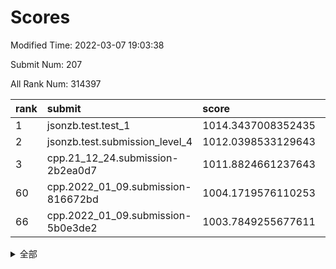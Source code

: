 # Scores

Modified Time: 2022-03-07 19:03:38

Submit Num: 207

All Rank Num: 314397

| rank |               submit               |       score        |       sigma        | pk_num |
| :--- | :--------------------------------- | :----------------- | :----------------- | :----- |
| 1    | jsonzb.test.test_1                 | 1014.3437008352435 | 0.845401686156322  | 6074   |
| 2    | jsonzb.test.submission_level_4     | 1012.0398533129643 | 0.7919006441906113 | 6077   |
| 3    | cpp.21_12_24.submission-2b2ea0d7   | 1011.8824661237643 | 0.811418918975435  | 6073   |
| 60   | cpp.2022_01_09.submission-816672bd | 1004.1719576110253 | 0.7191882569975802 | 6077   |
| 66   | cpp.2022_01_09.submission-5b0e3de2 | 1003.7849255677611 | 0.714993964832771  | 6082   |


<details>
<summary>全部</summary>

| rank |                 submit                 |       score        |       sigma        | pk_num |
| :--- | :------------------------------------- | :----------------- | :----------------- | :----- |
| 1    | jsonzb.test.test_1                     | 1014.3437008352435 | 0.845401686156322  | 6074   |
| 2    | jsonzb.test.submission_level_4         | 1012.0398533129643 | 0.7919006441906113 | 6077   |
| 3    | cpp.21_12_24.submission-2b2ea0d7       | 1011.8824661237643 | 0.811418918975435  | 6073   |
| 4    | gobigger.level_3.submission_level_3_19 | 1011.4729255431932 | 0.786768176767249  | 6081   |
| 5    | gobigger.level_3.submission_level_3_44 | 1011.271747921861  | 0.7836362962985546 | 6080   |
| 6    | gobigger.level_3.submission_level_3_10 | 1011.2306771252568 | 0.7695830405532706 | 6072   |
| 7    | gobigger.level_3.submission_level_3_38 | 1011.0800668086798 | 0.7684292178695745 | 6075   |
| 8    | gobigger.level_3.submission_level_3_42 | 1010.9822790418166 | 0.7901722921954972 | 6072   |
| 9    | gobigger.level_3.submission_level_3_39 | 1010.9797965772052 | 0.7694012119277783 | 6076   |
| 10   | gobigger.level_3.submission_level_3_22 | 1010.959162009649  | 0.7686571153047842 | 6070   |
| 11   | gobigger.level_3.submission_level_3_31 | 1010.8439542908146 | 0.7685774408262114 | 6071   |
| 12   | gobigger.level_3.submission_level_3_11 | 1010.6470633610624 | 0.7937670247683184 | 6077   |
| 13   | gobigger.level_3.submission_level_3_13 | 1010.5673898141744 | 0.7566469081530821 | 6077   |
| 14   | gobigger.level_3.submission_level_3_4  | 1010.5588794654362 | 0.7815808025209993 | 6075   |
| 15   | gobigger.level_3.submission_level_3_16 | 1010.5454474197704 | 0.7587151223922728 | 6072   |
| 16   | gobigger.level_3.submission_level_3_17 | 1010.462099705308  | 0.7739133804022587 | 6071   |
| 17   | gobigger.level_3.submission_level_3_36 | 1010.4336983034425 | 0.7568673845755953 | 6077   |
| 18   | gobigger.level_3.submission_level_3_18 | 1010.3504102823636 | 0.7745778766224517 | 6070   |
| 19   | gobigger.level_3.submission_level_3_14 | 1010.3130465587807 | 0.7797727966780661 | 6074   |
| 20   | gobigger.level_3.submission_level_3_30 | 1010.2851520231904 | 0.7546974290987181 | 6074   |
| 21   | gobigger.level_3.submission_level_3_21 | 1010.2354093902751 | 0.7848164010643258 | 6072   |
| 22   | gobigger.level_3.submission_level_3_46 | 1010.1933403428824 | 0.7684399154820734 | 6074   |
| 23   | gobigger.level_3.submission_level_3_41 | 1010.1920932665115 | 0.7499699357016512 | 6072   |
| 24   | gobigger.level_3.submission_level_3_43 | 1010.1447918381766 | 0.7743033875864549 | 6073   |
| 25   | gobigger.level_3.submission_level_3_47 | 1010.0553800020281 | 0.77640516734637   | 6076   |
| 26   | gobigger.level_3.submission_level_3_6  | 1009.908777258757  | 0.745201946554064  | 6077   |
| 27   | gobigger.level_3.submission_level_3_26 | 1009.7771364895856 | 0.7550228677775771 | 6074   |
| 28   | gobigger.level_3.submission_level_3_48 | 1009.7194970308041 | 0.7388585082620541 | 6074   |
| 29   | gobigger.level_3.submission_level_3_2  | 1009.7140156724231 | 0.7443337381393689 | 6080   |
| 30   | gobigger.level_3.submission_level_3_1  | 1009.7006974368152 | 0.7655716752775251 | 6077   |
| 31   | gobigger.level_3.submission_level_3_49 | 1009.6734882351068 | 0.748275521474928  | 6077   |
| 32   | gobigger.level_3.submission_level_3_7  | 1009.6154293206137 | 0.774545833196855  | 6077   |
| 33   | gobigger.level_3.submission_level_3_33 | 1009.6093362768419 | 0.7337083975458363 | 6071   |
| 34   | gobigger.level_3.submission_level_3_35 | 1009.5939907933207 | 0.7590969187850173 | 6075   |
| 35   | gobigger.level_3.submission_level_3_29 | 1009.5138031300141 | 0.7500952799017189 | 6074   |
| 36   | gobigger.level_3.submission_level_3_37 | 1009.5109231578251 | 0.760822550565401  | 6076   |
| 37   | gobigger.level_3.submission_level_3_34 | 1009.46806840582   | 0.7406759428587306 | 6074   |
| 38   | gobigger.level_3.submission_level_3_32 | 1009.4559385440166 | 0.7424740560730259 | 6077   |
| 39   | gobigger.level_3.submission_level_3_24 | 1009.3824689190283 | 0.7619412883656581 | 6078   |
| 40   | gobigger.level_3.submission_level_3_23 | 1009.3627451603315 | 0.7347046610363082 | 6073   |
| 41   | gobigger.level_3.submission_level_3_3  | 1009.3326078338213 | 0.737760868784924  | 6074   |
| 42   | gobigger.level_3.submission_level_3_20 | 1009.0412367142884 | 0.750327993745951  | 6077   |
| 43   | gobigger.level_3.submission_level_3_45 | 1008.9215690213433 | 0.743380565961955  | 6073   |
| 44   | gobigger.level_3.submission_level_3_8  | 1008.8791420924249 | 0.760363746465496  | 6075   |
| 45   | gobigger.level_3.submission_level_3_15 | 1008.8109112501663 | 0.748431029856663  | 6073   |
| 46   | gobigger.level_3.submission_level_3_12 | 1008.6587732212721 | 0.7553427479364122 | 6079   |
| 47   | gobigger.level_3.submission_level_3_40 | 1008.6185594148935 | 0.7297223322082836 | 6078   |
| 48   | gobigger.level_3.submission_level_3_27 | 1008.5730987261899 | 0.7507488442566984 | 6077   |
| 49   | gobigger.level_3.submission_level_3_5  | 1008.5547745781936 | 0.7429664245049742 | 6078   |
| 50   | gobigger.level_3.submission_level_3_0  | 1008.3596804224518 | 0.7448905550729829 | 6075   |
| 51   | gobigger.level_3.submission_level_3_9  | 1008.2801023650868 | 0.7533899285833876 | 6076   |
| 52   | gobigger.level_3.submission_level_3_28 | 1008.2094363798574 | 0.7384170086850674 | 6075   |
| 53   | gobigger.level_3.submission_level_3_25 | 1008.1145814220977 | 0.7485664351716703 | 6075   |
| 54   | gobigger.level_1.submission_level_1_39 | 1005.0420696908536 | 0.7168961539812918 | 6078   |
| 55   | gobigger.level_1.submission_level_1_29 | 1004.7183177987481 | 0.72687250509901   | 6076   |
| 56   | gobigger.level_1.submission_level_1_47 | 1004.4159876430522 | 0.7177562937777413 | 6073   |
| 57   | gobigger.level_1.submission_level_1_14 | 1004.3389043834113 | 0.716168125165857  | 6075   |
| 58   | gobigger.level_1.submission_level_1_40 | 1004.3153624538686 | 0.7130149130788058 | 6077   |
| 59   | gobigger.level_1.submission_level_1_36 | 1004.205914251455  | 0.7187193697044921 | 6078   |
| 60   | cpp.2022_01_09.submission-816672bd     | 1004.1719576110253 | 0.7191882569975802 | 6077   |
| 61   | gobigger.level_1.submission_level_1_22 | 1004.0881636122523 | 0.7052256430975936 | 6073   |
| 62   | gobigger.level_1.submission_level_1_19 | 1003.9828473624052 | 0.7254691197778784 | 6073   |
| 63   | gobigger.level_1.submission_level_1_20 | 1003.929219237926  | 0.7145311901941825 | 6076   |
| 64   | gobigger.level_1.submission_level_1_10 | 1003.8969599894299 | 0.7117018100208857 | 6075   |
| 65   | gobigger.level_1.submission_level_1_23 | 1003.8215905729988 | 0.7214881490186309 | 6075   |
| 66   | cpp.2022_01_09.submission-5b0e3de2     | 1003.7849255677611 | 0.714993964832771  | 6082   |
| 67   | gobigger.level_1.submission_level_1_24 | 1003.7794343516132 | 0.7195653813007127 | 6072   |
| 68   | gobigger.level_1.submission_level_1_42 | 1003.7299690183117 | 0.7067279953681299 | 6079   |
| 69   | gobigger.level_1.submission_level_1_21 | 1003.7266602890427 | 0.7105367146746616 | 6072   |
| 70   | gobigger.level_1.submission_level_1_13 | 1003.7258091019357 | 0.7112422118055468 | 6074   |
| 71   | gobigger.level_1.submission_level_1_45 | 1003.6660798348325 | 0.7234424565938737 | 6071   |
| 72   | gobigger.level_1.submission_level_1_44 | 1003.6641540388164 | 0.7049349757964661 | 6081   |
| 73   | gobigger.level_1.submission_level_1_30 | 1003.6377350847706 | 0.7092012530380958 | 6075   |
| 74   | gobigger.level_1.submission_level_1_38 | 1003.6073094598021 | 0.7165327731064061 | 6076   |
| 75   | gobigger.level_1.submission_level_1_18 | 1003.5950868970461 | 0.7123104720306392 | 6075   |
| 76   | gobigger.level_1.submission_level_1_49 | 1003.5745781803231 | 0.71903966295108   | 6077   |
| 77   | gobigger.level_1.submission_level_1_5  | 1003.5553569189854 | 0.7242776518727748 | 6078   |
| 78   | gobigger.level_1.submission_level_1_12 | 1003.5340049639445 | 0.7040260934840411 | 6076   |
| 79   | gobigger.level_1.submission_level_1_0  | 1003.5095310192402 | 0.7060535060233881 | 6076   |
| 80   | gobigger.level_1.submission_level_1_34 | 1003.5034937435843 | 0.7091316619526683 | 6071   |
| 81   | gobigger.level_1.submission_level_1_17 | 1003.502366601445  | 0.7155339442332806 | 6072   |
| 82   | gobigger.level_1.submission_level_1_26 | 1003.4854226250251 | 0.7152284985386662 | 6080   |
| 83   | gobigger.level_1.submission_level_1_27 | 1003.4241810295424 | 0.7242460343358973 | 6081   |
| 84   | gobigger.level_1.submission_level_1_32 | 1003.3827569034604 | 0.7107741712337088 | 6072   |
| 85   | gobigger.level_1.submission_level_1_1  | 1003.3754264369076 | 0.7135022520507789 | 6075   |
| 86   | gobigger.level_1.submission_level_1_41 | 1003.3549447481515 | 0.6992819417566053 | 6075   |
| 87   | gobigger.level_1.submission_level_1_37 | 1003.2923067040572 | 0.7179951723379442 | 6080   |
| 88   | gobigger.level_1.submission_level_1_4  | 1003.1647461728546 | 0.7210877113103553 | 6077   |
| 89   | gobigger.level_1.submission_level_1_31 | 1003.0907589900752 | 0.7176077933677693 | 6074   |
| 90   | gobigger.level_1.submission_level_1_28 | 1003.061717478963  | 0.7154897958687116 | 6075   |
| 91   | gobigger.level_1.submission_level_1_48 | 1003.0390029551982 | 0.71199863085524   | 6075   |
| 92   | gobigger.level_1.submission_level_1_8  | 1002.9348338770071 | 0.7010280672156775 | 6072   |
| 93   | gobigger.level_1.submission_level_1_35 | 1002.7174708475595 | 0.7096208181601157 | 6076   |
| 94   | gobigger.level_1.submission_level_1_46 | 1002.6720941541719 | 0.7143854714489669 | 6076   |
| 95   | gobigger.level_1.submission_level_1_2  | 1002.6281798158699 | 0.7126495621316952 | 6071   |
| 96   | gobigger.level_1.submission_level_1_3  | 1002.6100415967901 | 0.719611962949677  | 6077   |
| 97   | gobigger.level_1.submission_level_1_6  | 1002.5531807734397 | 0.7176890428258881 | 6074   |
| 98   | gobigger.level_1.submission_level_1_11 | 1002.5200753936906 | 0.7107420571917378 | 6073   |
| 99   | gobigger.level_1.submission_level_1_9  | 1002.4588738730326 | 0.7187691375333534 | 6078   |
| 100  | gobigger.level_1.submission_level_1_33 | 1002.3862064447127 | 0.7226990242321447 | 6078   |
| 101  | gobigger.level_1.submission_level_1_25 | 1002.050215933539  | 0.7198151682982196 | 6076   |
| 102  | gobigger.level_1.submission_level_1_15 | 1002.0190481274166 | 0.702487472346253  | 6076   |
| 103  | gobigger.level_1.submission_level_1_43 | 1001.9884421530888 | 0.7157829591320375 | 6077   |
| 104  | gobigger.level_1.submission_level_1_7  | 1001.8428743660824 | 0.7169531593891442 | 6075   |
| 105  | gobigger.level_1.submission_level_1_16 | 1001.6551246687601 | 0.7119476123864874 | 6073   |
| 106  | gobigger.random.submission_random_16   | 997.0459204813249  | 0.7164166870089004 | 6074   |
| 107  | gobigger.random.submission_random_18   | 997.0365243435274  | 0.7115740759353628 | 6078   |
| 108  | gobigger.random.submission_random_30   | 996.9926104843506  | 0.6969674012178106 | 6073   |
| 109  | gobigger.random.submission_random_13   | 996.9087120587408  | 0.7140665024871033 | 6077   |
| 110  | gobigger.random.submission_random_20   | 996.7074439350416  | 0.7042650829424476 | 6075   |
| 111  | gobigger.random.submission_random_0    | 996.6929718106693  | 0.7023874766288372 | 6074   |
| 112  | gobigger.random.submission_random_32   | 996.6599166465046  | 0.7053087663805228 | 6073   |
| 113  | gobigger.random.submission_random_46   | 996.6270497482689  | 0.7182990011678969 | 6079   |
| 114  | gobigger.random.submission_random_22   | 996.5334321347631  | 0.7093330500771198 | 6071   |
| 115  | gobigger.random.submission_random_11   | 996.4916128648682  | 0.7040701516769353 | 6082   |
| 116  | gobigger.random.submission_random_7    | 996.4188710125567  | 0.7136872169652151 | 6079   |
| 117  | gobigger.random.submission_random_8    | 996.3970550522303  | 0.7224381162561507 | 6072   |
| 118  | gobigger.random.submission_random_14   | 996.3950116584278  | 0.7140232054797767 | 6076   |
| 119  | gobigger.random.submission_random_40   | 996.3937307213064  | 0.7115648649621011 | 6068   |
| 120  | gobigger.random.submission_random_31   | 996.3848453056505  | 0.7081229470837508 | 6080   |
| 121  | gobigger.random.submission_random_3    | 996.3778631626146  | 0.7022904357590419 | 6075   |
| 122  | gobigger.random.submission_random_26   | 996.3740259234188  | 0.7107001575063034 | 6074   |
| 123  | gobigger.random.submission_random_28   | 996.3726530666598  | 0.6940794961622676 | 6073   |
| 124  | gobigger.random.submission_random_10   | 996.3520650592357  | 0.7150860264498711 | 6078   |
| 125  | gobigger.random.submission_random_41   | 996.3228204841911  | 0.6941471823900064 | 6074   |
| 126  | gobigger.random.submission_random_42   | 996.2989472693381  | 0.7022363016254454 | 6079   |
| 127  | gobigger.random.submission_random_5    | 996.2526826615218  | 0.6942202603090811 | 6072   |
| 128  | gobigger.random.submission_random_47   | 996.1688522006382  | 0.7114267488230075 | 6079   |
| 129  | gobigger.random.submission_random_17   | 996.1336665463785  | 0.7163558904344269 | 6074   |
| 130  | gobigger.random.submission_random_21   | 996.1157272928587  | 0.707165091485532  | 6075   |
| 131  | gobigger.random.submission_random_36   | 996.0732012479111  | 0.7044864837435652 | 6071   |
| 132  | gobigger.random.submission_random_37   | 995.9920410998018  | 0.7220386100995388 | 6073   |
| 133  | gobigger.random.submission_random_29   | 995.9642322063851  | 0.704459844036503  | 6075   |
| 134  | gobigger.random.submission_random_25   | 995.9215808881555  | 0.7051967303217733 | 6073   |
| 135  | gobigger.random.submission_random_4    | 995.7863155994202  | 0.7113809546394494 | 6073   |
| 136  | gobigger.random.submission_random_9    | 995.7796117954151  | 0.7225378127209319 | 6078   |
| 137  | gobigger.random.submission_random_49   | 995.7178078246193  | 0.7137466382597913 | 6074   |
| 138  | gobigger.random.submission_random_33   | 995.7120081135739  | 0.7068297475411469 | 6072   |
| 139  | gobigger.random.submission_random_44   | 995.7118289213314  | 0.7207372116957    | 6074   |
| 140  | gobigger.random.submission_random_6    | 995.6744692830437  | 0.7031327290586509 | 6076   |
| 141  | gobigger.random.submission_random_45   | 995.6203761470898  | 0.7167371448774927 | 6075   |
| 142  | gobigger.random.submission_random_34   | 995.5328182368917  | 0.7139348309515084 | 6069   |
| 143  | gobigger.random.submission_random_1    | 995.4927117630373  | 0.7078180955252596 | 6074   |
| 144  | gobigger.random.submission_random_38   | 995.4523702565339  | 0.7118381386608811 | 6071   |
| 145  | gobigger.random.submission_random_24   | 995.2931593276712  | 0.7156042175981302 | 6078   |
| 146  | gobigger.level_2.submission_level_2_32 | 995.2523631052161  | 0.7391331733207017 | 6080   |
| 147  | gobigger.random.submission_random_48   | 995.2492930591816  | 0.7146833800557879 | 6070   |
| 148  | gobigger.random.submission_random_23   | 995.2413055872921  | 0.7206252276194088 | 6080   |
| 149  | gobigger.random.submission_random_39   | 995.2316272656095  | 0.7186092492718672 | 6072   |
| 150  | gobigger.random.submission_random_43   | 995.0142865151769  | 0.7045640354349844 | 6075   |
| 151  | gobigger.random.submission_random_2    | 994.987907907581   | 0.7051900768449446 | 6073   |
| 152  | gobigger.random.submission_random_12   | 994.8424742480719  | 0.7240208011065444 | 6077   |
| 153  | gobigger.random.submission_random_15   | 994.7706511693542  | 0.7199163989932453 | 6072   |
| 154  | gobigger.random.submission_random_35   | 994.6886897505217  | 0.711433603533725  | 6078   |
| 155  | gobigger.random.submission_random_27   | 994.5618778592969  | 0.7312865053133438 | 6076   |
| 156  | gobigger.random.submission_random_19   | 994.4058998867629  | 0.7193976980626611 | 6072   |
| 157  | gobigger.level_2.submission_level_2_25 | 993.9945766714644  | 0.7365410627777155 | 6073   |
| 158  | gobigger.level_2.submission_level_2_23 | 993.7642588274562  | 0.7299782685673654 | 6073   |
| 159  | gobigger.level_2.submission_level_2_15 | 993.6838982807278  | 0.7509155169080853 | 6077   |
| 160  | gobigger.level_2.submission_level_2_48 | 993.5475291907131  | 0.7465670472849903 | 6074   |
| 161  | gobigger.level_2.submission_level_2_28 | 993.3463865942714  | 0.749936184506254  | 6076   |
| 162  | gobigger.level_2.submission_level_2_5  | 993.3412927859991  | 0.7347253471160496 | 6075   |
| 163  | gobigger.level_2.submission_level_2_34 | 993.1323787602244  | 0.7284982897683991 | 6073   |
| 164  | gobigger.level_2.submission_level_2_43 | 993.1125086074691  | 0.7329560270327674 | 6075   |
| 165  | gobigger.level_2.submission_level_2_7  | 993.0823708243787  | 0.7395510338249731 | 6076   |
| 166  | gobigger.level_2.submission_level_2_42 | 993.0766208007228  | 0.7283697698787936 | 6073   |
| 167  | gobigger.level_2.submission_level_2_11 | 993.0341595406917  | 0.7302684826362242 | 6078   |
| 168  | gobigger.level_2.submission_level_2_2  | 992.979986678214   | 0.7429485380655781 | 6074   |
| 169  | gobigger.level_2.submission_level_2_21 | 992.9143580405402  | 0.7418362317508904 | 6077   |
| 170  | gobigger.level_2.submission_level_2_45 | 992.8127115353697  | 0.7299883406597618 | 6075   |
| 171  | gobigger.level_2.submission_level_2_39 | 992.7576038219183  | 0.7429546339065571 | 6077   |
| 172  | gobigger.level_2.submission_level_2_3  | 992.7387556632899  | 0.7422975114604722 | 6081   |
| 173  | gobigger.level_2.submission_level_2_13 | 992.7311140840042  | 0.7584237359364283 | 6073   |
| 174  | gobigger.level_2.submission_level_2_19 | 992.6722488146517  | 0.7437990875379886 | 6075   |
| 175  | gobigger.level_2.submission_level_2_0  | 992.5651194182706  | 0.7390494288575494 | 6078   |
| 176  | gobigger.level_2.submission_level_2_16 | 992.5077348809342  | 0.7396959799894948 | 6075   |
| 177  | gobigger.level_2.submission_level_2_49 | 992.445491740865   | 0.7541238976027661 | 6073   |
| 178  | gobigger.level_2.submission_level_2_37 | 992.3316325528671  | 0.7264250463232831 | 6075   |
| 179  | gobigger.level_2.submission_level_2_14 | 992.2295292195752  | 0.735398795499644  | 6070   |
| 180  | gobigger.level_2.submission_level_2_22 | 992.1976566356926  | 0.7411415601662517 | 6080   |
| 181  | gobigger.level_2.submission_level_2_9  | 992.1913922282597  | 0.7423073409628885 | 6078   |
| 182  | gobigger.level_2.submission_level_2_10 | 992.153210961395   | 0.7340954481315427 | 6077   |
| 183  | gobigger.level_2.submission_level_2_18 | 992.1211268025868  | 0.7477489043387975 | 6075   |
| 184  | gobigger.level_2.submission_level_2_30 | 992.1080224862785  | 0.7347780771651999 | 6081   |
| 185  | gobigger.level_2.submission_level_2_4  | 992.1039585843574  | 0.747008645933745  | 6079   |
| 186  | gobigger.level_2.submission_level_2_33 | 992.0721042319706  | 0.7564604575559498 | 6079   |
| 187  | gobigger.level_2.submission_level_2_12 | 992.0692903321036  | 0.750830871188191  | 6075   |
| 188  | gobigger.level_2.submission_level_2_31 | 992.0100303754481  | 0.7404620165190787 | 6073   |
| 189  | gobigger.level_2.submission_level_2_17 | 991.9819755841403  | 0.7672494061183015 | 6075   |
| 190  | gobigger.level_2.submission_level_2_38 | 991.9668802160592  | 0.7459663385209732 | 6076   |
| 191  | gobigger.level_2.submission_level_2_47 | 991.9652794894635  | 0.738611668585347  | 6077   |
| 192  | gobigger.level_2.submission_level_2_20 | 991.4967078962587  | 0.7595385052744865 | 6078   |
| 193  | gobigger.level_2.submission_level_2_26 | 991.4930606113631  | 0.7439808925052616 | 6076   |
| 194  | gobigger.level_2.submission_level_2_41 | 991.4882598987124  | 0.7361835936569763 | 6077   |
| 195  | gobigger.level_2.submission_level_2_27 | 991.4730594714873  | 0.7383072050730894 | 6078   |
| 196  | gobigger.level_2.submission_level_2_6  | 991.3504441994646  | 0.7830546101949438 | 6077   |
| 197  | gobigger.level_2.submission_level_2_24 | 991.3393474722782  | 0.7350009730889385 | 6077   |
| 198  | gobigger.level_2.submission_level_2_46 | 991.2551951399851  | 0.7526614470091539 | 6075   |
| 199  | gobigger.level_2.submission_level_2_29 | 991.1746870065768  | 0.7486143477705035 | 6077   |
| 200  | gobigger.level_2.submission_level_2_44 | 991.1490282861341  | 0.739360325849128  | 6075   |
| 201  | gobigger.level_2.submission_level_2_8  | 991.005988999472   | 0.753082236950837  | 6077   |
| 202  | gobigger.level_2.submission_level_2_36 | 990.8760321022182  | 0.7470682193061375 | 6074   |
| 203  | gobigger.level_2.submission_level_2_1  | 990.7486947262116  | 0.7607085096256994 | 6080   |
| 204  | gobigger.level_2.submission_level_2_35 | 990.6557587151638  | 0.7658698039044483 | 6072   |
| 205  | gobigger.level_2.submission_level_2_40 | 990.2357266729782  | 0.7688094578380067 | 6078   |
| 206  | gobigger.none.submission_none_1        | 979.1278866561913  | 1.258410137050806  | 6077   |
| 207  | gobigger.none.submission_none_0        | 976.8544098885878  | 1.4579582401665374 | 6074   |

</details>